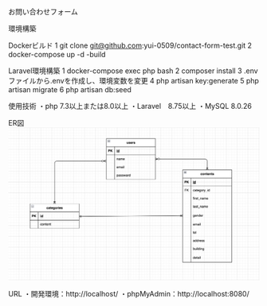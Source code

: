 お問い合わせフォーム

環境構築

Dockerビルド
1 git clone git@github.com:yui-0509/contact-form-test.git
2 docker-compose up -d -build

Laravel環境構築
1 docker-compose exec php bash
2 composer install
3 .envファイルから.envを作成し、環境変数を変更
4 php artisan key:generate
5 php artisan migrate
6 php artisan db:seed

使用技術
・php 7.3以上または8.0以上
・Laravel　8.75以上
・MySQL 8.0.26

ER図
![ER図](./src/public/images/er_drawio.png)

URL
・開発環境：http://localhost/
・phpMyAdmin：http://localhost:8080/
